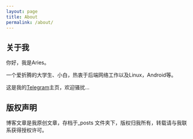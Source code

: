 ```yaml
---
layout: page
title: About
permalink: /about/
---
```


## 关于我
你好，我是Aries。

一个爱折腾的大学生、小白，热衷于后端网络工作以及Linux，Android等。

这是我的[Telegram](https://t.me/awwwwwwesome)主页，欢迎骚扰...


## 版权声明

博客文章是我原创文章，存档于_posts 文件夹下，版权归我所有，转载请与我联系获得授权许可。

